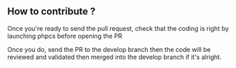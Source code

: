 ## How to contribute ?

Once you're ready to send the pull request, check that the coding is right by launching phpcs before opening the PR

Once you do, send the PR to the develop branch then the code will be reviewed and validated then merged into the develop branch if it's alright.